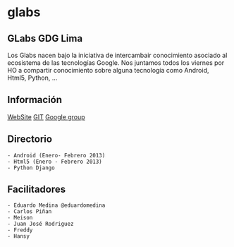 glabs
=====

GLabs GDG Lima 
---------------
Los Glabs nacen bajo la iniciativa de intercambair conocimiento asociado al ecosistema de las tecnologías Google.
Nos juntamos todos los viernes por HO a compartir conocimiento sobre alguna tecnología como Android, Html5, Python, ...

Información 
-----------
[WebSite](http://gdglima.pe)
[GIT](https://github.com/GDGLima/glabs.git)
[Google group]() 

Directorio
----------
	- Android (Enero- Febrero 2013)
	- Html5 (Enero - Febrero 2013)
	- Python Django

Facilitadores
-------------
	- Eduardo Medina @eduardomedina
	- Carlos Piñan
	- Meison
	- Juan José Rodriguez
	- Freddy
	- Hansy